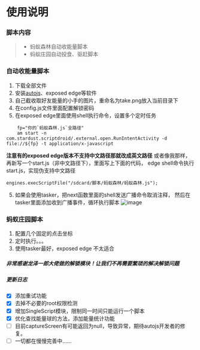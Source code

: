 # 使用说明
### 脚本内容
> *  蚂蚁森林自动收能量脚本
> *  蚂蚁庄园自动投食、驱赶脚本
### 自动收能量脚本
1. 下载全部文件
2. 安装[autojs](https://www.coolapk.com/apk/com.stardust.scriptdroid)、exposed edge等软件
2. 自己截收取好友能量的小手的图片，重命名为take.png放入当前目录下
3. 在config.js文件里面配置解锁密码
4. 在exposed edge里面使用shell执行命令，设置多个定时任务
```
    fp="你的`蚂蚁森林.js`全路径"
    am start -n com.stardust.scriptdroid/.external.open.RunIntentActivity -d file://${fp} -t application/x-javascript
```
**注意有的exposed edge版本不支持中文路径那就改成英文路径**
或者像我那样，再新写一个start.js（非中文路径下），里面写上下面的代码，
edge shell命令执行start.js，实现伪支持中文路径
```ecmascript 6
engines.execScriptFile("/sdcard/脚本/蚂蚁森林/蚂蚁森林.js");
```

5. 如果会使用tasker，把next函数里面的shell发送广播命令取消注释，
然后在tasker里面添加收到广播事件，循环执行脚本
![image](https://github.com/start201711/autojs/blob/master/201804/ScreenShot/Screenshot_2018-04-03-19-55-21.jpg)

### 蚂蚁庄园脚本
1. 配置几个固定的点击坐标
2. 定时执行。。。
3. 使用tasker最好，exposed edge 不太适合

##### 非常感谢**龙泽一郎**大佬做的解锁模块！让我们不再需要繁琐的解决解锁问题


##### 更新日志

- [x] 添加重试功能
- [x] 去掉不必要的root权限检测
- [x] 增加SingleScript模块，限制同一时间只能运行一个脚本
- [x] 优化查找能量球的方法，添加能量统计功能
- [ ] 目前captureScreen有可能返回为null，导致异常，期待autojs开发者的修复。
- [ ] 一切都在慢慢完善中……
